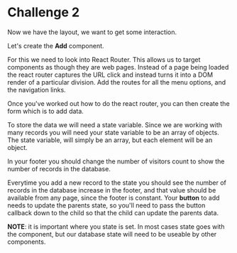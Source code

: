 # Challenge 2

Now we have the layout, we want to get some interaction.

Let's create the **Add** component.

For this we need to look into React Router.  This allows us to target components as though they are web pages.  Instead of a page being loaded the react router captures the URL click and instead turns it into a DOM render of a particular division.  Add the routes for all the menu options, and the navigation links.

Once you've worked out how to do the react router, you can then create the form which is to add data.

To store the data we will need a state variable.  Since we are working with many records you will need your state variable to be an array of objects.  The state variable, will simply be an array, but each element will be an object.

In your footer you should change the number of visitors count to show the number of records in the database.

Everytime you add a new record to the state you should see the number of records in the database increase in the footer, and that value should be available from any page, since the footer is constant.  Your **button** to add needs to update the parents state, so you'll need to pass the button callback down to the child so that the child can update the parents data.

**NOTE**: it is important where you state is set.  In most cases state goes with the component, but our database state will need to be useable by other components.